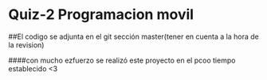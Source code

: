 # Quiz-2 Programacion movil
##El codigo se adjunta en el git sección master(tener en cuenta a la hora de la revision)

####con mucho ezfuerzo se realizó este proyecto en el pcoo tiempo establecido <3
